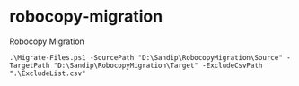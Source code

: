 # robocopy-migration
Robocopy Migration

```
.\Migrate-Files.ps1 -SourcePath "D:\Sandip\RobocopyMigration\Source" -TargetPath "D:\Sandip\RobocopyMigration\Target" -ExcludeCsvPath ".\ExcludeList.csv"
```
